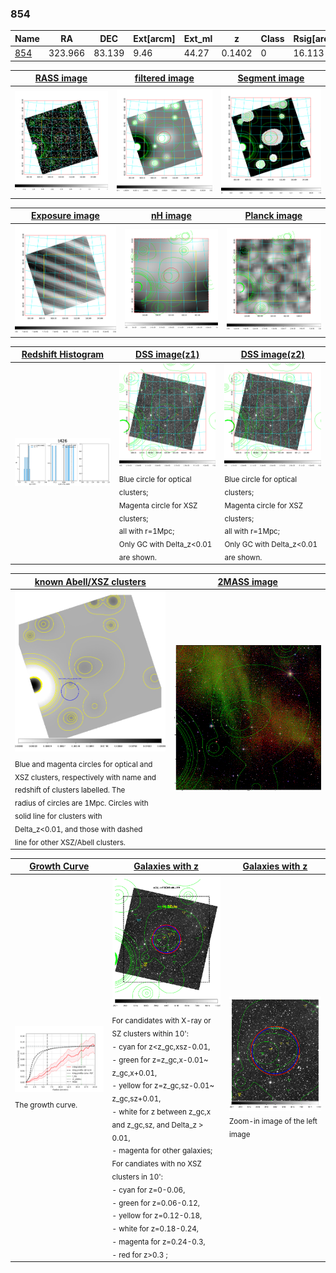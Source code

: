 <div STYLE="page-break-after: always;"></div>

### 854

|Name          |RA          |DEC      | Ext[arcm] | Ext_ml | z    | Class| Rsig[arcmin] | CRsig[c/s] | CR500[c/s] | R500[Mpc] |L500[erg/s]|F500[erg/s/cm^2]| M500[Msun]|Tx[keV]|beta|GC(XSZ,Delta_z<0.01)| GC(OPT,Delta_z<0.01)|GC|alias|
|--------------|------------|------------|---|---|-----------|--------|------|------|----|----|----|----|----|----|----|----|----|----|---|
|[854](script/854.md)     | 323.966       | 83.139       | 9.46    | 44.27   | 0.1402 | 0   | 16.113 |0.125 |0.113 |0.917 |1.081e+44 |2.058e-12 |2.511e+14 |3.950 |0.416 |-, |-, |-, |t426|

|[RASS image](../image/854/854_img.pdf)|[filtered image](../image/854/854_fil.pdf)|[Segment image](../image/854/854_seg.pdf)|
|-------------------|--------------------|-------------------|
| <img src="../image/854/854_img.png" width="300">  | <img src="../image/854/854_fil.png" width="300">   | <img src="../image/854/854_seg.png" width="300">  |

|[Exposure image](../image/854/854_mex.pdf)| [nH image](../image/854/854_nh.pdf)| [Planck image](../image/854/854_p.pdf)|
|-------------------|--------------------|-------------------|
|<img src="../image/854/854_mex.png" width="300">   | <img src="../image/854/854_nh.png" width="300">    | <img src="../image/854/854_p.png" width="300"> |

|[Redshift Histogram](../image/854/854_zg.pdf) | [DSS image(z1)](../image/854/854_dss_z1.pdf)      |  [DSS image(z2)](../image/854/854_dss_z2.pdf)    |
|-------------------|--------------------|-------------------|
|<img src="../image/854/854_zg.png" width="300"> |<img src="../image/854/854_dss_z1.png" width="300"> <sub><br>Blue circle for optical clusters; <br>Magenta circle for XSZ clusters; <br>all with r=1Mpc; <br>Only GC with Delta_z<0.01 are shown. </sub>| <img src="../image/854/854_dss_z2.png" width="300"><sub><br>Blue circle for optical clusters; <br>Magenta circle for XSZ clusters; <br>all with r=1Mpc; <br>Only GC with Delta_z<0.01 are shown. </sub> |

|[known Abell/XSZ clusters](../image/854/854_m.pdf) | [2MASS image](../image/854/854_2mass.pdf)      |
|-------------------|-------------------|
|<img src=../image/854/854_m.png width="300"> <sub><br>Blue and magenta circles for optical and <br>XSZ clusters, respectively with name and <br>redshift of clusters labelled. The <br>radius of circles are 1Mpc. Circles with <br>solid line for clusters with <br>Delta_z<0.01, and those with dashed <br>line for other XSZ/Abell clusters.        </sub>|<img src="../image/854/854_2mass.png" width="300">  |

|[Growth Curve](../image/854/854_gca_all.png) |[Galaxies with z](../image/854/854_opt_ned.pdf) |[Galaxies with z](../image/854/854_opt_ned_zoom.pdf) |
|-------------------|-------------------|-------------------|
| <img src="../image/854/854_gca_all.png" width="300"> <sub><br>The growth curve.</sub>| <img src=../image/854/854_opt_ned.png width="300"> <br><sub> For candidates with X-ray or SZ clusters within 10': <br> - cyan for z<z_gc,xsz-0.01, <br> - green for z=z_gc,x-0.01~ z_gc,x+0.01, <br> - yellow for z=z_gc,sz-0.01~ z_gc,sz+0.01, <br> - white for z between z_gc,x and z_gc,sz, and Delta_z > 0.01, <br> - magenta for other galaxies; <br>For candiates with no XSZ clusters in 10': <br> - cyan for z=0-0.06, <br> - green for z=0.06-0.12, <br> - yellow for z=0.12-0.18, <br> - white for z=0.18-0.24, <br> - magenta for z=0.24-0.3, <br> - red for z>0.3 ;  </sub>|<img src=../image/854/854_opt_ned_zoom.png width="300">  <br><sub> Zoom-in image of the left image</sub>|




